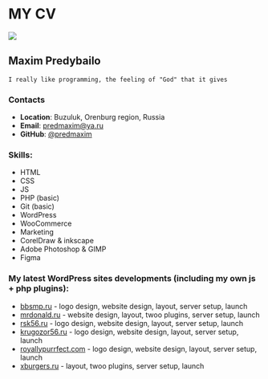 # MY CV

![](https://avatars.githubusercontent.com/u/62261839?s=250&v=4) 


## **Maxim Predybailo**

`I really like programming, the feeling of "God" that it gives`

### **Contacts**
- **Location**: Buzuluk, Orenburg region, Russia
- **Email**: predmaxim@ya.ru
- **GitHub**: [@predmaxim](https://github.com/predmaxim)

### **Skills:**

- HTML
- CSS
- JS
- PHP (basic)
- Git (basic)
- WordPress
- WooCommerce
- Marketing
- CorelDraw & inkscape
- Adobe Photoshop & GIMP
- Figma


### **My latest WordPress sites developments** (including my own js + php plugins):

- [bbsmp.ru](https://bbsmp.ru) - logo design, website design, layout, server setup, launch
- [mrdonald.ru](https://mrdonald.ru) - website design, layout, twoo plugins, server setup, launch
- [rsk56.ru](https://rsk56.ru/) - logo design, website design, layout, server setup, launch
- [krugozor56.ru](https://krugozor56.ru/) - logo design, website design, layout, server setup, launch
- [royallypurrfect.com](https://royallypurrfect.com/) - logo design, website design, layout, server setup, launch
- [xburgers.ru](https://xburgers.ru) - layout, twoo plugins, server setup, launch